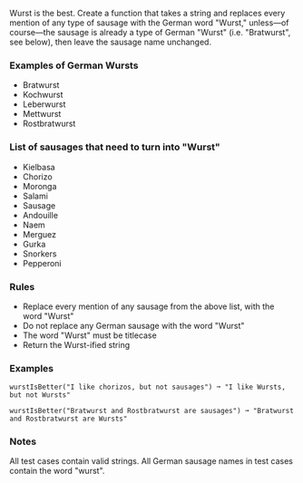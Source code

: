 Wurst is the best. Create a function that takes a string and replaces every mention of any type of sausage with the German word "Wurst," unless—of course—the sausage is already a type of German "Wurst" (i.e. "Bratwurst", see below), then leave the sausage name unchanged.


### Examples of German Wursts ###
*   Bratwurst
*   Kochwurst
*   Leberwurst
*   Mettwurst
*   Rostbratwurst


### List of sausages that need to turn into "Wurst" ###
*   Kielbasa
*   Chorizo
*   Moronga
*   Salami
*   Sausage
*   Andouille
*   Naem
*   Merguez
*   Gurka
*   Snorkers
*   Pepperoni


### Rules ###
*   Replace every mention of any sausage from the above list, with the word "Wurst"
*   Do not replace any German sausage with the word "Wurst"
*   The word "Wurst" must be titlecase
*   Return the Wurst-ified string


### Examples ###
    wurstIsBetter("I like chorizos, but not sausages") ➞ "I like Wursts, but not Wursts"

    wurstIsBetter("Bratwurst and Rostbratwurst are sausages") ➞ "Bratwurst and Rostbratwurst are Wursts"


### Notes ###
All test cases contain valid strings. All German sausage names in test cases contain the word "wurst".